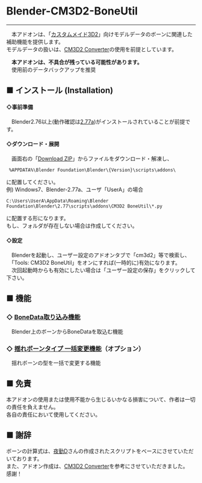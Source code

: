 # Blender-CM3D2-BoneUtil
---
　本アドオンは、「[カスタムメイド3D2](http://kisskiss.tv/cm3d2/)」向けモデルデータのボーンに関連した補助機能を提供します。  
  モデルデータの扱いは、[CM3D2 Converter](https://github.com/CM3Duser/Blender-CM3D2-Converter)の使用を前提としています。

　**本アドオンは、不具合が残っている可能性があります。**  
　使用前のデータバックアップを推奨

## ■ インストール (Installation)
#### ◇事前準備
　Blender2.76以上(動作確認は[2.77a](http://download.blender.org/release/Blender2.77/))がインストールされていることが前提です。

#### ◇ダウンロード・展開
　画面右の「[Download ZIP](https://github.com/trzr/Blender-CM3D2-BoneUtil/archive/master.zip)」からファイルをダウンロード・解凍し、  

```
 %APPDATA%\Blender Foundation\Blender\{Version}\scripts\addons\  
 ```
に配置してください。  
例) Windows7、Blender-2.77a、ユーザ「UserA」の場合  
```
C:\Users\UserA\AppData\Roaming\Blender Foundation\Blender\2.77\scripts\addons\CM3D2 BoneUtil\*.py
```
   に配置する形になります。  
   もし、フォルダが存在しない場合は作成してください。

#### ◇設定
　Blenderを起動し、ユーザー設定のアドオンタブで「cm3d2」等で検索し、  
　「Tools: CM3D2 BoneUtil」をオンにすれば(一時的に)有効になります。  
　次回起動時からも有効にしたい場合は「ユーザー設定の保存」をクリックして下さい。  


## ■ 機能

### ◇ [BoneData取り込み機能](https://github.com/trzr/Blender-CM3D2-BoneUtil/wiki/Import%20To%20BoneData)  
　Blender上のボーンからBoneDataを取込む機能

### ◇ [揺れボーンタイプ 一括変更機能](https://github.com/trzr/Blender-CM3D2-BoneUtil/wiki/Change%20BoneType)（オプション）  
　揺れボーンの型を一括で変更する機能

## ■ 免責
  本アドオンの使用または使用不能から生じるいかなる損害について、作者は一切の責任を負えません。  
  各自の責任において使用してください。

## ■ 謝辞
  ボーンの計算式は、[夜勤D](https://github.com/yknD-CM3D2)さんの作成されたスクリプトをベースにさせていただいております。   
  また、アドオン作成は、[CM3D2 Converter](https://github.com/CM3Duser/Blender-CM3D2-Converter)を参考にさせていただきました。  
  感謝！
